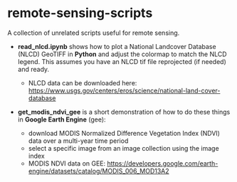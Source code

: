 # remote-sensing-scripts
A collection of unrelated scripts useful for remote sensing.

* <b>read_nlcd.ipynb</b> shows how to plot a National Landcover Database (NLCD) GeoTIFF in <b>Python</b> and adjust the colormap to match the NLCD legend. This assumes you have an NLCD tif file reprojected (if needed) and ready.
  * NLCD data can be downloaded here: https://www.usgs.gov/centers/eros/science/national-land-cover-database

* <b>get_modis_ndvi_gee</b> is a short demonstration of how to do these things in <b>Google Earth Engine</b> (gee): 
  * download MODIS Normalized Difference Vegetation Index (NDVI) data over a multi-year time period
  * select a specific image from an image collection using the image index
  * MODIS NDVI data on GEE: https://developers.google.com/earth-engine/datasets/catalog/MODIS_006_MOD13A2
